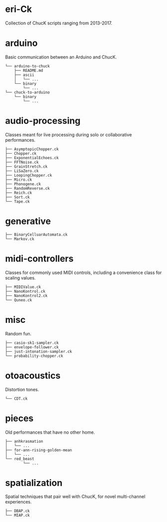 eri-Ck
======

Collection of ChucK scripts ranging from 2013-2017.

arduino
=======

Basic communication between an Arduino and ChucK.

    └── arduino-to-chuck
        ├── README.md
        ├── ascii
        │   └── ...
        └── binary
            └── ...
    └── chuck-to-arduino
        └── binary
            └── ...

audio-processing
================

Classes meant for live processing during solo or collaborative performances.

    ├── AsymptopicChopper.ck
    ├── Chopper.ck
    ├── ExponentialEchoes.ck
    ├── FFTNoise.ck
    ├── GrainStretch.ck
    ├── LiSaZero.ck
    ├── LoopingChopper.ck
    ├── Micro.ck
    ├── Phonogene.ck
    ├── RandomReverse.ck
    ├── Reich.ck
    ├── Sort.ck
    └── Tape.ck

generative
==========

    ├── BinaryCelluarAutomata.ck
    └── Markov.ck

midi-controllers
================

Classes for commonly used MIDI controls, including a convenience class for scaling values.

    ├── MIDIValue.ck
    ├── NanoKontrol.ck
    ├── NanoKontrol2.ck
    └── Quneo.ck

misc
====

Random fun.

    ├── casio-sk1-sampler.ck
    ├── envelope-follower.ck
    ├── just-intonation-sampler.ck
    └── probability-chopper.ck

otoacoustics
============

Distortion tones.

    └── CDT.ck

pieces
======

Old performances that have no other home.

    ├── anhkrasmation
    │   └── ...
    ├── for-ann-rising-golden-mean
    │   └── ...
    └── red_beast
            └── ...

spatialization
==============

Spatial techniques that pair well with ChucK, for novel multi-channel experiences.

    ├── DBAP.ck
    └── MIAP.ck
